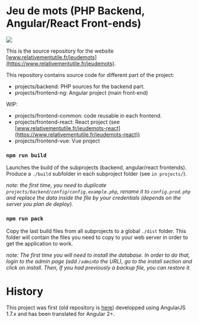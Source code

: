 
# Jeu de mots (PHP Backend, Angular/React Front-ends)

<a href="https://github.com/berdal84/jeudemots-ng/actions?query=workflow Node.js CI" title="ng build">
<img src="https://github.com/berdal84/jeudemots-ng/workflows/Node.js CI/badge.svg" />
</a>

This is the source repository for the website [www.relativementutile.fr/jeudemots](https://www.relativementutile.fr/jeudemots).

This repository contains source code for different part of the project:
- projects/backend: PHP sources for the backend part.
- projects/frontend-ng: Angular project (main front-end)

WIP:
- projects/frontend-common: code reusable in each frontend.
- projects/frontend-react: React project (see [www.relativementutile.fr/jeudemots-react](https://www.relativementutile.fr/jeudemots-react))
- projects/frontend-vue: Vue project

### `npm run build`

Launches the build of the subprojects (backend, angular/react frontends). Produce a `./build` subfolder in each subproject folder (see `in projects/`).

*note: the first time, you need to duplicate `projects/backend/config/config.example.php`, rename it to `config.prod.php` and replace the data inside the file by your credentials (depends on the server you plan de deploy).*

### `npm run pack`

Copy the last build files from all subprojects to a global `./dist` folder. This folder will contain the files you need to copy to your web server in order to get the application to work.

*note: The first time you will need to install the database. In order to do that, login to the admin page (add `/admin`to the URL), go to the install section and click on install. Then, If you had previously a backup file, you can restore it.*

# History
This project was first (old repository is [here](https://www.github.com/berdal84/jeudemots)) developped using AngularJS 1.7.x and has been translated for Angular 2+.

